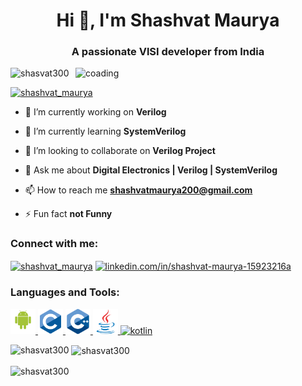 <h1 align="center">Hi 👋, I'm Shashvat Maurya</h1>
<h3 align="center">A passionate VlSI developer from India</h3>
<img align="right" alt="coading" width="400" src="https://www.lambdatest.com/resources/images/news24.gif">


<p align="left"> <img src="https://komarev.com/ghpvc/?username=shasvat300&label=Profile%20views&color=0e75b6&style=flat" alt="shasvat300" /> </p>

<p align="left"> <a href="https://twitter.com/shashvat_maurya" target="blank"><img src="https://img.shields.io/twitter/follow/shashvat_maurya?logo=twitter&style=for-the-badge" alt="shashvat_maurya" /></a> </p>

- 🔭 I’m currently working on **Verilog**

- 🌱 I’m currently learning **SystemVerilog**

- 👯 I’m looking to collaborate on **Verilog Project**

- 💬 Ask me about **Digital Electronics | Verilog | SystemVerilog**

- 📫 How to reach me **shashvatmaurya200@gmail.com**

- ⚡ Fun fact **not Funny**

<h3 align="left">Connect with me:</h3>
<p align="left">
<a href="https://twitter.com/shashvat_maurya" target="blank"><img align="center" src="https://raw.githubusercontent.com/rahuldkjain/github-profile-readme-generator/master/src/images/icons/Social/twitter.svg" alt="shashvat_maurya" height="30" width="40" /></a>
<a href="https://linkedin.com/in/linkedin.com/in/shashvat-maurya-15923216a" target="blank"><img align="center" src="https://raw.githubusercontent.com/rahuldkjain/github-profile-readme-generator/master/src/images/icons/Social/linked-in-alt.svg" alt="linkedin.com/in/shashvat-maurya-15923216a" height="30" width="40" /></a>
</p>

<h3 align="left">Languages and Tools:</h3>
<p align="left"> <a href="https://developer.android.com" target="_blank" rel="noreferrer"> <img src="https://raw.githubusercontent.com/devicons/devicon/master/icons/android/android-original-wordmark.svg" alt="android" width="40" height="40"/> </a> <a href="https://www.cprogramming.com/" target="_blank" rel="noreferrer"> <img src="https://raw.githubusercontent.com/devicons/devicon/master/icons/c/c-original.svg" alt="c" width="40" height="40"/> </a> <a href="https://www.w3schools.com/cpp/" target="_blank" rel="noreferrer"> <img src="https://raw.githubusercontent.com/devicons/devicon/master/icons/cplusplus/cplusplus-original.svg" alt="cplusplus" width="40" height="40"/> </a> <a href="https://www.java.com" target="_blank" rel="noreferrer"> <img src="https://raw.githubusercontent.com/devicons/devicon/master/icons/java/java-original.svg" alt="java" width="40" height="40"/> </a> <a href="https://kotlinlang.org" target="_blank" rel="noreferrer"> <img src="https://www.vectorlogo.zone/logos/kotlinlang/kotlinlang-icon.svg" alt="kotlin" width="40" height="40"/> </a> </p>

<p><img align="left" src="https://github-readme-stats.vercel.app/api/top-langs?username=shasvat300&show_icons=true&locale=en&layout=compact" alt="shasvat300" /></p>

<p>&nbsp;<img align="center" src="https://github-readme-stats.vercel.app/api?username=shasvat300&show_icons=true&locale=en" alt="shasvat300" /></p>

<p><img align="center" src="https://github-readme-streak-stats.herokuapp.com/?user=shasvat300&" alt="shasvat300" /></p>
